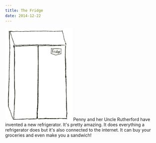 ```yaml
---
title: The Fridge
date: 2014-12-22
---
```

<a href="images/Fridge.png"><img class="size-medium wp-image-48 aligncenter" alt="Fridge" src="images/Fridge.png" width="215" height="300" /></a>
Penny and her Uncle Rutherford have invented a new refrigerator. It's pretty amazing. It does everything a refrigerator does but it's also connected to the internet. It can buy your groceries and even make you a sandwich!